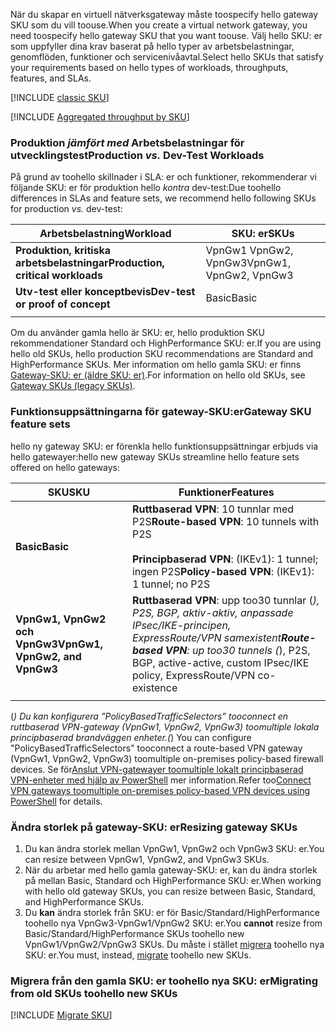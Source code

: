 <span data-ttu-id="e1fff-101">När du skapar en virtuell nätverksgateway måste toospecify hello gateway SKU som du vill toouse.</span><span class="sxs-lookup"><span data-stu-id="e1fff-101">When you create a virtual network gateway, you need toospecify hello gateway SKU that you want toouse.</span></span> <span data-ttu-id="e1fff-102">Välj hello SKU: er som uppfyller dina krav baserat på hello typer av arbetsbelastningar, genomflöden, funktioner och servicenivåavtal.</span><span class="sxs-lookup"><span data-stu-id="e1fff-102">Select hello SKUs that satisfy your requirements based on hello types of workloads, throughputs, features, and SLAs.</span></span>

[!INCLUDE [classic SKU](./vpn-gateway-classic-sku-support-include.md)]

[!INCLUDE [Aggregated throughput by SKU](./vpn-gateway-table-gwtype-aggtput-include.md)]

###  <span data-ttu-id="e1fff-103"><a name="workloads"></a>Produktion *jämfört med* Arbetsbelastningar för utvecklingstest</span><span class="sxs-lookup"><span data-stu-id="e1fff-103"><a name="workloads"></a>Production *vs.* Dev-Test Workloads</span></span>

<span data-ttu-id="e1fff-104">På grund av toohello skillnader i SLA: er och funktioner, rekommenderar vi följande SKU: er för produktion hello *kontra* dev-test:</span><span class="sxs-lookup"><span data-stu-id="e1fff-104">Due toohello differences in SLAs and feature sets, we recommend hello following SKUs for production *vs.* dev-test:</span></span>

| <span data-ttu-id="e1fff-105">**Arbetsbelastning**</span><span class="sxs-lookup"><span data-stu-id="e1fff-105">**Workload**</span></span>                       | <span data-ttu-id="e1fff-106">**SKU: er**</span><span class="sxs-lookup"><span data-stu-id="e1fff-106">**SKUs**</span></span>               |
| ---                                | ---                    |
| <span data-ttu-id="e1fff-107">**Produktion, kritiska arbetsbelastningar**</span><span class="sxs-lookup"><span data-stu-id="e1fff-107">**Production, critical workloads**</span></span> | <span data-ttu-id="e1fff-108">VpnGw1 VpnGw2, VpnGw3</span><span class="sxs-lookup"><span data-stu-id="e1fff-108">VpnGw1, VpnGw2, VpnGw3</span></span> |
| <span data-ttu-id="e1fff-109">**Utv-test eller konceptbevis**</span><span class="sxs-lookup"><span data-stu-id="e1fff-109">**Dev-test or proof of concept**</span></span>   | <span data-ttu-id="e1fff-110">Basic</span><span class="sxs-lookup"><span data-stu-id="e1fff-110">Basic</span></span>                  |
|                                    |                        |

<span data-ttu-id="e1fff-111">Om du använder gamla hello är SKU: er, hello produktion SKU rekommendationer Standard och HighPerformance SKU: er.</span><span class="sxs-lookup"><span data-stu-id="e1fff-111">If you are using hello old SKUs, hello production SKU recommendations are Standard and HighPerformance SKUs.</span></span> <span data-ttu-id="e1fff-112">Mer information om hello gamla SKU: er finns [Gateway-SKU: er (äldre SKU: er)](../articles/vpn-gateway/vpn-gateway-about-skus-legacy.md).</span><span class="sxs-lookup"><span data-stu-id="e1fff-112">For information on hello old SKUs, see [Gateway SKUs (legacy SKUs)](../articles/vpn-gateway/vpn-gateway-about-skus-legacy.md).</span></span>

###  <span data-ttu-id="e1fff-113"><a name="feature"></a>Funktionsuppsättningarna för gateway-SKU:er</span><span class="sxs-lookup"><span data-stu-id="e1fff-113"><a name="feature"></a>Gateway SKU feature sets</span></span>

<span data-ttu-id="e1fff-114">hello ny gateway SKU: er förenkla hello funktionsuppsättningar erbjuds via hello gatewayer:</span><span class="sxs-lookup"><span data-stu-id="e1fff-114">hello new gateway SKUs streamline hello feature sets offered on hello gateways:</span></span>

| <span data-ttu-id="e1fff-115">**SKU**</span><span class="sxs-lookup"><span data-stu-id="e1fff-115">**SKU**</span></span>| <span data-ttu-id="e1fff-116">**Funktioner**</span><span class="sxs-lookup"><span data-stu-id="e1fff-116">**Features**</span></span>|
| ---    | ---         |
|<span data-ttu-id="e1fff-117">**Basic**</span><span class="sxs-lookup"><span data-stu-id="e1fff-117">**Basic**</span></span>   | <span data-ttu-id="e1fff-118">**Ruttbaserad VPN**: 10 tunnlar med P2S</span><span class="sxs-lookup"><span data-stu-id="e1fff-118">**Route-based VPN**: 10 tunnels with P2S</span></span><br><br><span data-ttu-id="e1fff-119">**Principbaserad VPN**: (IKEv1): 1 tunnel; ingen P2S</span><span class="sxs-lookup"><span data-stu-id="e1fff-119">**Policy-based VPN**: (IKEv1): 1 tunnel; no P2S</span></span>|
| <span data-ttu-id="e1fff-120">**VpnGw1, VpnGw2 och VpnGw3**</span><span class="sxs-lookup"><span data-stu-id="e1fff-120">**VpnGw1, VpnGw2, and VpnGw3**</span></span> | <span data-ttu-id="e1fff-121">**Ruttbaserad VPN**: upp too30 tunnlar (*), P2S, BGP, aktiv-aktiv, anpassade IPsec/IKE-principen, ExpressRoute/VPN samexistent</span><span class="sxs-lookup"><span data-stu-id="e1fff-121">**Route-based VPN**: up too30 tunnels (*), P2S, BGP, active-active, custom IPsec/IKE policy, ExpressRoute/VPN co-existence</span></span> |
|        |             |

<span data-ttu-id="e1fff-122">(*) Du kan konfigurera ”PolicyBasedTrafficSelectors” tooconnect en ruttbaserad VPN-gateway (VpnGw1, VpnGw2, VpnGw3) toomultiple lokala principbaserad brandväggen enheter.</span><span class="sxs-lookup"><span data-stu-id="e1fff-122">(*) You can configure "PolicyBasedTrafficSelectors" tooconnect a route-based VPN gateway (VpnGw1, VpnGw2, VpnGw3) toomultiple on-premises policy-based firewall devices.</span></span> <span data-ttu-id="e1fff-123">Se för[Anslut VPN-gatewayer toomultiple lokalt principbaserad VPN-enheter med hjälp av PowerShell](../articles/vpn-gateway/vpn-gateway-connect-multiple-policybased-rm-ps.md) mer information.</span><span class="sxs-lookup"><span data-stu-id="e1fff-123">Refer too[Connect VPN gateways toomultiple on-premises policy-based VPN devices using PowerShell](../articles/vpn-gateway/vpn-gateway-connect-multiple-policybased-rm-ps.md) for details.</span></span>

###  <span data-ttu-id="e1fff-124"><a name="resize"></a>Ändra storlek på gateway-SKU: er</span><span class="sxs-lookup"><span data-stu-id="e1fff-124"><a name="resize"></a>Resizing gateway SKUs</span></span>

1. <span data-ttu-id="e1fff-125">Du kan ändra storlek mellan VpnGw1, VpnGw2 och VpnGw3 SKU: er.</span><span class="sxs-lookup"><span data-stu-id="e1fff-125">You can resize between VpnGw1, VpnGw2, and VpnGw3 SKUs.</span></span>
2. <span data-ttu-id="e1fff-126">När du arbetar med hello gamla gateway-SKU: er, kan du ändra storlek på mellan Basic, Standard och HighPerformance SKU: er.</span><span class="sxs-lookup"><span data-stu-id="e1fff-126">When working with hello old gateway SKUs, you can resize between Basic, Standard, and HighPerformance SKUs.</span></span>
2. <span data-ttu-id="e1fff-127">Du **kan** ändra storlek från SKU: er för Basic/Standard/HighPerformance toohello nya VpnGw3-VpnGw1/VpnGw2 SKU: er.</span><span class="sxs-lookup"><span data-stu-id="e1fff-127">You **cannot** resize from Basic/Standard/HighPerformance SKUs toohello new VpnGw1/VpnGw2/VpnGw3 SKUs.</span></span> <span data-ttu-id="e1fff-128">Du måste i stället [migrera](#migrate) toohello nya SKU: er.</span><span class="sxs-lookup"><span data-stu-id="e1fff-128">You must, instead, [migrate](#migrate) toohello new SKUs.</span></span>

###  <span data-ttu-id="e1fff-129"><a name="migrate"></a>Migrera från den gamla SKU: er toohello nya SKU: er</span><span class="sxs-lookup"><span data-stu-id="e1fff-129"><a name="migrate"></a>Migrating from old SKUs toohello new SKUs</span></span>

[!INCLUDE [Migrate SKU](./vpn-gateway-migrate-legacy-sku-include.md)]
